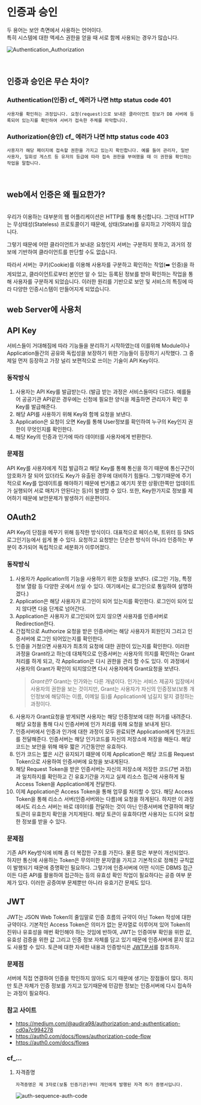 # 인증과 승인

두 용어는 보안 측면에서 사용하는 언어이다.  
특히 시스템에 대한 액세스 권한을 얻을 때 서로 함께 사용되는 경우가 많습니다.

![Authentication_Authorization](https://user-images.githubusercontent.com/54837242/124547494-30ffcb80-de67-11eb-8833-d95a0b3e3fb7.jpg)

<br>

## 인증과 승인은 무슨 차이?

### Authentication(인증) cf\_ 에러가 나면 http status code 401

```
사용자를 확인하는 과정입니다. 요청(request)으로 보내온 클라이언트 정보가 DB 서버에 등록되어 있는지를 확인하여 서버가 접속한 주체를 파악합니다.
```

### Authorization(승인) cf\_ 에러가 나면 http status code 403

```
사용자가 해당 페이지에 접속할 권한을 가지고 있는지 확인합니다. 예를 들어 관리자, 일반 사용자, 일회성 게스트 등 유저의 등급에 따라 접속 권한을 부여했을 때 이 권한을 확인하는 작업을 말합니다.

```

<br>

## web에서 인증은 왜 필요한가?

<br>
우리가 이용하는 대부분의 웹 어플리케이션은 HTTP를 통해 통신합니다.
그런데 HTTP는 무상태성(Stateless) 프로토콜이기 때문에, 상태(State)를 유지하고 기억하지 않습니다.

그렇기 때문에 어떤 클라이언트가 보내온 요청인지 서버는 구분하지 못하고, 과거의 정보에 기반하여 클라이언트를 판단할 수도 없습니다.

따라서 서버는 쿠키(Cookie)를 이용해 사용자를 구분하고 확인하는 작업(➡️ 인증)을 하게되었고, 클라이언트로부터 본인만 알 수 있는 등록된 정보를 받아 확인하는 작업을 통해 사용자를 구분하게 되었습니다. 이러한 원리를 기반으로 보안 및 서비스의 특징에 따라 다양한 인증시스템이 만들어지게 되었습니다.

## web Server에 사용처

## API Key

서비스들이 거대해짐에 따라 기능들을 분리하기 시작하였는데 이를위해 Module이나 Application들간의 공유와 독립성을 보장하기 위한 기능들이 등장하기 시작했다.
그 중 제일 먼저 등장하고 가장 널리 보편적으로 쓰이는 기술이 API Key이다.

### 동작방식

1. 사용자는 API Key를 발급받는다. (발급 받는 과정은 서비스들마다 다르다. 예를들어 공공기관 API같은 경우에는 신청에 필요한 양식을 제출하면 관리자가 확인 후 Key를 발급해준다.
2. 해당 API를 사용하기 위해 Key와 함께 요청을 보낸다.
3. Application은 요청이 오면 Key를 통해 User정보를 확인하여 누구의 Key인지 권한이 무엇인지를 확인한다.
4. 해당 Key의 인증과 인가에 따라 데이터를 사용자에게 반환한다.

### 문제점

API Key를 사용자에게 직접 발급하고 해당 Key를 통해 통신을 하기 때문에 통신구간이 암호화가 잘 되어 있더라도 Key가 유출된 경우에 대비하기 힘들다.
그렇기때문에 주기적으로 Key를 업데이트를 해야하기 때문에 번거롭고 예기치 못한 상황(한쪽만 업데이트가 실행되어 서로 매치가 안된다는 등)이 발생할 수 있다. 또한, Key한가지로 정보를 제어하기 때문에 보안문제가 발생하기 쉬운편이다.

## OAuth2

API Key의 단점을 메꾸기 위해 등작한 방식이다. 대표적으로 페이스북, 트위터 등 SNS 로그인기능에서 쉽게 볼 수 있다. 요청하고 요청받는 단순한 방식이 아니라 인증하는 부분이 추가되어 독립적으로 세분화가 이루어졌다.

### 동작방식

1. 사용자가 Application의 기능을 사용하기 위한 요청을 보낸다. (로그인 기능, 특정 정보 열람 등 다양한 곳에서 쓰일 수 있다. 여기에서는 로그인으로 통일하여 설명하겠다.)
2. Application은 해당 사용자가 로그인이 되어 있는지를 확인한다. 로그인이 되어 있지 않다면 다음 단계로 넘어간다.
3. Application은 사용자가 로그인되어 있지 않으면 사용자를 인증서버로 Redirection한다.
4. 간접적으로 Authorize 요청을 받은 인증서버는 해당 사용자가 회원인지 그리고 인증서버에 로그인 되어있는지를 확인한다.
5. 인증을 거쳤으면 사용자가 최초의 요청에 대한 권한이 있는지를 확인한다. 이러한 과정을 Grant라고 하는데 대체적으로 인증서버는 사용자의 의지를 확인하는 Grant처리를 하게 되고, 각 Application은 다시 권한을 관리 할 수도 있다. 이 과정에서 사용자의 Grant가 확인이 되지않으면 다시 사용자에게 Grant요청을 보낸다.
   > _Grant란?_
   > Grant는 인가와는 다른 개념이다. 인가는 서비스 제공자 입장에서 사용자의 권한을 보는 것이지만, Grant는 사용자가 자신의 인증정보(보통 개인정보에 해당하는 이름, 이메일 등)를 Application에 넘길지 말지 결정하는 과정이다.
6. 사용자가 Grant요청을 받게되면 사용자는 해당 인증정보에 대한 허가를 내려준다. 해당 요청을 통해 다시 인증서버에 인가 처리를 위해 요청을 보내게 된다.
7. 인증서버에서 인증과 인가에 대한 과정이 모두 완료되면 Application에게 인가코드를 전달해준다. 인증서버는 해당 인가코드를 자신의 저장소에 저장을 해둔다. 해당 코드는 보안을 위해 매우 짧은 기간동안만 유효하다.
8. 인가 코드는 짧은 시간 유지되기 떄문에 이제 Application은 해당 코드를 Request Token으로 사용하여 인증서버에 요청을 보내게된다.
9. 해당 Request Token을 받은 인증서버는 자신의 저장소에 저장한 코드(7번 과정)과 일치하지를 확인하고 긴 유효기간을 가지고 실제 리소스 접근에 사용하게 될 Access Token을 Application에게 전달한다.
10. 이제 Application은 Access Token을 통해 업무를 처리할 수 있다. 해당 Access Token을 통해 리소스 서버(인증서버와는 다름)에 요청을 하게된다. 하지만 이 과정에서도 리소스 서버는 바로 데이터를 전달하는 것이 아닌 인증서버에 연결하여 해당 토큰이 유효한지 확인을 거치게된다. 해당 토큰이 유효하다면 사용자는 드디어 요청한 정보를 받을 수 있다.

### 문제점

기존 API Key방식에 비해 좀 더 복잡한 구조를 가진다. 물론 많은 부분이 개선되었다.
하지만 통신에 사용하는 Token은 무의미한 문자열을 가지고 기본적으로 정해진 규칙없이 발행되기 때문에 증명확인 필요하다. 그렇기에 인증서버에 어떤 식이든 DBMS 접근이든 다른 API를 활용하여 접근하는 등의 유효성 확인 작업이 필요하다는 공증 여부 문제가 있다. 이러한 공증여부 문제뿐만 아니라 유효기간 문제도 있다.

## JWT

JWT는 JSON Web Token의 줄임말로 인증 흐름의 규약이 아닌 Token 작성에 대한 규약이다. 기본적인 Access Token은 의미가 없는 문자열로 이루어져 있어 Token의 진위나 유효성을 매번 확인해야 하는 것임에 반하여, JWT는 인증여부 확인을 위한 값, 유효성 검증을 위한 값 그리고 인증 정보 자체를 담고 있기 때문에 인증서버에 묻지 않고도 사용할 수 있다.
토큰에 대한 자세한 내용과 인증방식은 [JWT문서](<https://github.com/kim6394/tech-interview-for-developer/blob/master/Web/JWT(JSON%20Web%20Token).md>)를 참조하자.

### 문제점

서버에 직접 연결하여 인증을 학인하지 않아도 되기 때문에 생기는 장점들이 많다. 하지만 토큰 자체가 인증 정보를 가지고 있기때문에 민감한 정보는 인증서버에 다시 접속하는 과정이 필요하다.

### 참고 사이트

- https://medium.com/@audira98/authorization-and-authentication-cd0a7c994278
- https://auth0.com/docs/flows/authorization-code-flow
- https://auth0.com/docs/flows

### cf\_...

1. 자격증명
   ```
   자격증명은 제 3자로(보통 인증기관)부터 개인에게 발행된 자격 허가 증명서입니다.
   ```
   ![auth-sequence-auth-code](https://user-images.githubusercontent.com/54837242/124550476-aa012200-de6b-11eb-962e-5c6e792d3177.png)
